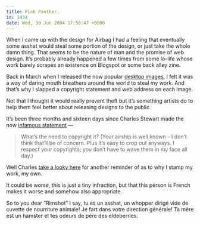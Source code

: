 ```yaml
---
title: Pink Panther.
id: 1434
date: Wed, 30 Jun 2004 17:58:47 +0000
---
```


When I came up with the design for Airbag I had a feeling that eventually some asshat would steal some portion of the design, or just take the whole damn thing. That seems to be the nature of man and the promise of web design. It’s probably already happened a few times from some lo-life whose work barely scrapes an existence on Blogspot or some back alley zine.  

Back in March when I released the now popular [desktop images](http://www.airbagindustries.com/archives/002772.php), I felt it was a way of daring mouth breathers around the world to steal my work. And that’s why I slapped a copyright statement and web address on each image.  

Not that I thought it would really prevent theft but it’s something artists do to help them feel better about releasing designs to the public.  

It’s been three months and sixteen days since Charles Stewart made the now [infamous statement](http://www.airbagindustries.com/archives/002772.php#6218) —

> What’s the need to copyright it? (Your airship is well known – I don’t think that’ll be of concern. Plus it’s easy to crop out anyways. I respect your copyrights; you don’t have to wave them in my face all day.)

Well Charles [take a looky here](http://rimshots.free.fr/creation.html) for another reminder of as to why I stamp my work, my own.  

It could be worse, this is just a tiny infraction, but that this person is French makes it worse and somehow also appropriate.  

So to you dear “Rimshot” I say, tu es un asshat, un whopper dirigé vide de cuvette de nourriture animale! Je fart dans votre direction générale! Ta mère est un hamster et tes odeurs de père des eldeberries.





